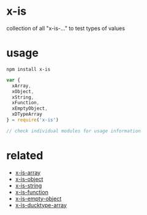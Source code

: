 # x-is
collection of all "x-is-..." to test types of values

# usage
`npm install x-is`

```js
var {
  xArray,
  xObject,
  xString,
  xFunction,
  xEmptyObject,
  xDTypeArray
} = require('x-is')

// check individual modules for usage information
```

# related
* [x-is-array](https://www.npmjs.com/package/x-is-array)
* [x-is-object](https://www.npmjs.com/package/x-is-object)
* [x-is-string](https://www.npmjs.com/package/x-is-string)
* [x-is-function](https://www.npmjs.com/package/x-is-function)
* [x-is-empty-object](https://www.npmjs.com/package/x-is-empty-object)
* [x-is-ducktype-array](https://www.npmjs.com/package/x-is-ducktype-array)
